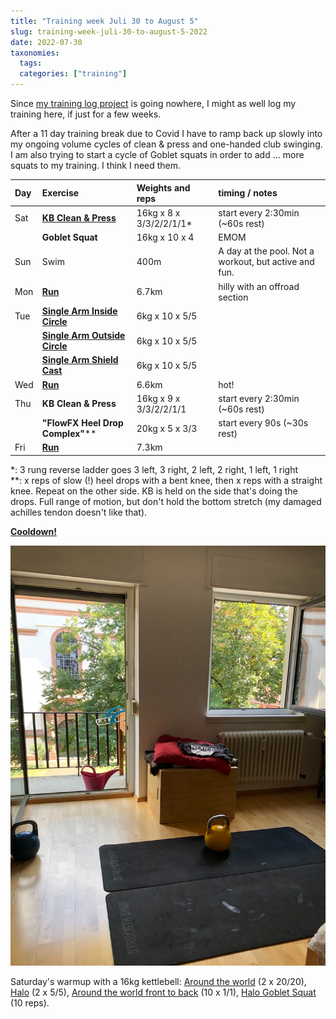 ```yaml
---
title: "Training week Juli 30 to August 5"
slug: training-week-juli-30-to-august-5-2022
date: 2022-07-30
taxonomies:
  tags: 
  categories: ["training"]
---
```



Since [my training log project](https://github.com/FlowFX/divingdolphin) is
going nowhere, I might as well log my training here, if just for a few weeks.

After a 11 day training break due to Covid I have to ramp back up slowly into my
ongoing volume cycles of clean & press and one-handed club swinging. I am also
trying to start a cycle of Goblet squats in order to add ... more squats to my
training. I think I need them.

| Day | Exercise                                                                     | Weights and reps         | timing / notes                                        |
| :-- | :--------------------------------------------------------------------------- | :----------------------- | :---------------------------------------------------- |
| Sat | [**KB Clean & Press**](https://www.youtube.com/watch?v=48qvCvJJr8Y)          | 16kg x 8 x 3/3/2/2/1/1\* | start every 2:30min (~60s rest)                       |
|     | **Goblet Squat**                                                             | 16kg x 10 x 4            | EMOM                                                  |
| Sun | Swim                                                                         | 400m                     | A day at the pool. Not a workout, but active and fun. |
| Mon | [**Run**](https://runalyze.com/shared/wjdy0)                                 | 6.7km                    | hilly with an offroad section                         |
| Tue | [**Single Arm Inside Circle**](https://www.youtube.com/watch?v=0ZzoCasyoAM)  | 6kg x 10 x 5/5           |                                                       |
|     | [**Single Arm Outside Circle**](https://www.youtube.com/watch?v=OydLETgLfMA) | 6kg x 10 x 5/5           |                                                       |
|     | [**Single Arm Shield Cast**](https://www.youtube.com/watch?v=LKNgPDX2wRk)    | 6kg x 10 x 5/5           |                                                       |
| Wed | [**Run**](https://runalyze.com/shared/wlvn8)                                 | 6.6km                    | hot!                                                  |
| Thu | **KB Clean & Press**                                                         | 16kg x 9 x 3/3/2/2/1/1   | start every 2:30min (~60s rest)                       |
|     | **"FlowFX Heel Drop Complex"**\*\*                                           | 20kg x 5 x 3/3           | start every 90s (~30s rest)                           |
| Fri | [**Run**](https://runalyze.com/shared/wokwx)                                 | 7.3km                    |                                                       |

\*: 3 rung reverse ladder goes 3 left, 3 right, 2 left, 2 right, 1 left, 1 right  
\*\*: x reps of slow (!) heel drops with a bent knee, then x reps with a
straight knee. Repeat on the other side. KB is held on the side that's doing the
drops. Full range of motion, but don't hold the bottom stretch (my damaged
achilles tendon doesn't like that).

[**Cooldown!**](https://www.youtube.com/watch?v=pVv1RctiO2Q)

![Training mats, a kettlebell, and the view outside.](/images/2022/training-2022-07-30.jpg)

Saturday's warmup with a 16kg kettlebell: [Around the world](https://www.youtube.com/watch?v=XaegZzSbtr0) (2 x 20/20), [Halo](https://www.youtube.com/watch?v=25xdtjbFPtw) (2 x 5/5),
[Around the world front to back](https://www.youtube.com/watch?v=TwlQQXAQpaQ) (10 x 1/1), [Halo Goblet Squat](https://www.youtube.com/watch?v=tOAZDLFzdLE) (10 reps).
